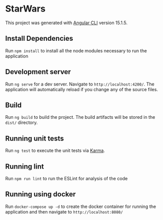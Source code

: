 # StarWars

This project was generated with [Angular CLI](https://github.com/angular/angular-cli) version 15.1.5.

## Install Dependencies

Run `npm install` to install all the node modules necessary to run the application
## Development server

Run `ng serve` for a dev server. Navigate to `http://localhost:4200/`. The application will automatically reload if you change any of the source files.

## Build

Run `ng build` to build the project. The build artifacts will be stored in the `dist/` directory.

## Running unit tests

Run `ng test` to execute the unit tests via [Karma](https://karma-runner.github.io).

## Running lint

Run `npm run lint` to run the ESLint for analysis of the code

## Running using docker

Run `docker-compose up -d` to create the docker container for running the application and then navigate to `http://localhost:8080/`